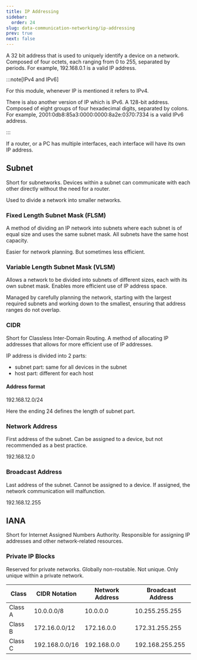 ```yaml
---
title: IP Addressing
sidebar:
  order: 24
slug: data-communication-networking/ip-addressing
prev: true
next: false
---
```


A 32 bit address that is used to uniquely identify a device on a network. Composed of four octets, each ranging from 0 to 255, separated by periods. For example, <span class="font-mono">192.168.0.1</span> is a valid IP address.

:::note[IPv4 and IPv6]

For this module, whenever IP is mentioned it refers to IPv4.

There is also another version of IP which is IPv6. A 128-bit address. Composed of eight groups of four hexadecimal digits, separated by colons. For example, <span class="font-mono">2001:0db8:85a3:0000:0000:8a2e:0370:7334</span> is a valid IPv6 address.

:::

If a router, or a PC has multiple interfaces, each interface will have its own IP address.

## Subnet

Short for subnetworks. Devices within a subnet can communicate with each other directly without the need for a router.

Used to divide a network into smaller networks.

### Fixed Length Subnet Mask (FLSM)

A method of dividing an IP network into subnets where each subnet is of equal size and uses the same subnet mask. All subnets have the same host capacity.

Easier for network planning. But sometimes less efficient.

### Variable Length Subnet Mask (VLSM)

Allows a network to be divided into subnets of different sizes, each with its own subnet mask. Enables more efficient use of IP address space.

Managed by carefully planning the network, starting with the largest required subnets and working down to the smallest, ensuring that address ranges do not overlap.

### CIDR

Short for Classless Inter-Domain Routing. A method of allocating IP addresses that allows for more efficient use of IP addresses.

IP address is divided into 2 parts:

- subnet part: same for all devices in the subnet
- host part: different for each host

#### Address format

<span class="font-mono">192.168.12.0/24</span>

Here the ending 24 defines the length of subnet part.

### Network Address

First address of the subnet. Can be assigned to a device, but not recommended as a best practice.

<span class="font-mono">192.168.12.0</span>

### Broadcast Address

Last address of the subnet. Cannot be assigned to a device. If assigned, the network communication will malfunction.

<span class="font-mono">192.168.12.255</span>

## IANA

Short for Internet Assigned Numbers Authority. Responsible for assigning IP addresses and other network-related resources.

### Private IP Blocks

Reserved for private networks. Globally non-routable. Not unique. Only unique within a private network.

| Class   | CIDR Notation                                 | Network Address                            | Broadcast Address                              |
| ------- | --------------------------------------------- | ------------------------------------------ | ---------------------------------------------- |
| Class A | <span class="font-mono">10.0.0.0/8</span>     | <span class="font-mono">10.0.0.0</span>    | <span class="font-mono">10.255.255.255</span>  |
| Class B | <span class="font-mono">172.16.0.0/12</span>  | <span class="font-mono">172.16.0.0</span>  | <span class="font-mono">172.31.255.255</span>  |
| Class C | <span class="font-mono">192.168.0.0/16</span> | <span class="font-mono">192.168.0.0</span> | <span class="font-mono">192.168.255.255</span> |
